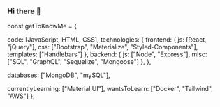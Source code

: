 ### Hi there 👋

const getToKnowMe = {

 code: [JavaScript, HTML, CSS],
 technologies: {
  frontend: {
    js: [React, "jQuery"],
    css: ["Bootstrap", "Materialize", "Styled-Components"],
    templates: ["Handlebars"]
  },
  backend: {
    js: ["Node", "Express"],
    misc: ["SQL", "GraphQL", "Sequelize", "Mongoose"]
  },
 },
 
 databases: ["MongoDB", "mySQL"],

 currentlyLearning: ["Material UI"],
 wantsToLearn: ["Docker", "Tailwind", "AWS"]
};


<!--
**joshua-wade7/joshua-wade7** is a ✨ _special_ ✨ repository because its `README.md` (this file) appears on your GitHub profile.

Here are some ideas to get you started:

- 🔭 I’m currently working on ...
- 🌱 I’m currently learning ...
- 👯 I’m looking to collaborate on ...
- 🤔 I’m looking for help with ...
- 💬 Ask me about ...
- 📫 How to reach me: ...
- 😄 Pronouns: ...
- ⚡ Fun fact: ...
-->
